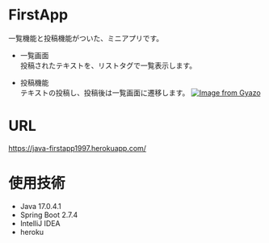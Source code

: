 # FirstApp
一覧機能と投稿機能がついた、ミニアプリです。

- 一覧画面<br>
投稿されたテキストを、リストタグで一覧表示します。
 
- 投稿機能<br>
 テキストの投稿し、投稿後は一覧画面に遷移します。
 [![Image from Gyazo](https://i.gyazo.com/d1f0f033d07c8157e92d155976d16df1.gif)](https://gyazo.com/d1f0f033d07c8157e92d155976d16df1)
 
# URL
 https://java-firstapp1997.herokuapp.com/
 
# 使用技術
- Java 17.0.4.1
- Spring Boot 2.7.4
- IntelliJ IDEA
- heroku
